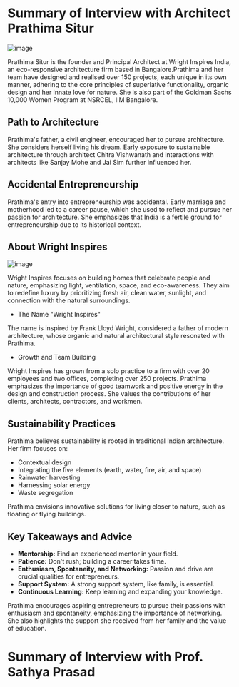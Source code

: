 # Summary of Interview with Architect Prathima Situr

![image](https://github.com/user-attachments/assets/9c26aeb3-8a31-467f-97a2-5e2bc89e1e4c)

 Prathima Situr is the founder and Principal Architect at Wright Inspires India, an eco-responsive architecture firm based in Bangalore.Prathima and her team have designed and realised over 150 projects, each unique in its own manner, adhering to the core principles of superlative functionality, organic design and her innate love for nature. She is also part of the Goldman Sachs 10,000 Women Program at NSRCEL, IIM Bangalore.

## Path to Architecture

Prathima's father, a civil engineer, encouraged her to pursue architecture. She considers herself living his dream. Early exposure to sustainable architecture through architect Chitra Vishwanath and interactions with architects like Sanjay Mohe and Jai Sim further influenced her.

## Accidental Entrepreneurship

Prathima's entry into entrepreneurship was accidental. Early marriage and motherhood led to a career pause, which she used to reflect and pursue her passion for architecture. She emphasizes that India is a fertile ground for entrepreneurship due to its historical context.

## About Wright Inspires

![image](https://github.com/user-attachments/assets/31e255d1-15fa-45f3-adf7-80f4cfcfe6be)

Wright Inspires focuses on building homes that celebrate people and nature, emphasizing light, ventilation, space, and eco-awareness. They aim to redefine luxury by prioritizing fresh air, clean water, sunlight, and connection with the natural surroundings.

*   The Name "Wright Inspires"

The name is inspired by Frank Lloyd Wright, considered a father of modern architecture, whose organic and natural architectural style resonated with Prathima.

*   Growth and Team Building

Wright Inspires has grown from a solo practice to a firm with over 20 employees and two offices, completing over 250 projects. Prathima emphasizes the importance of good teamwork and positive energy in the design and construction process. She values the contributions of her clients, architects, contractors, and workmen.

## Sustainability Practices

Prathima believes sustainability is rooted in traditional Indian architecture. Her firm focuses on:

*   Contextual design
*   Integrating the five elements (earth, water, fire, air, and space)
*   Rainwater harvesting
*   Harnessing solar energy
*   Waste segregation

  Prathima envisions innovative solutions for living closer to nature, such as floating or flying buildings.

## Key Takeaways and Advice

*   **Mentorship:** Find an experienced mentor in your field.
*   **Patience:** Don't rush; building a career takes time.
*   **Enthusiasm, Spontaneity, and Networking:** Passion and drive are crucial qualities for entrepreneurs.
*   **Support System:** A strong support system, like family, is essential.
*   **Continuous Learning:** Keep learning and expanding your knowledge.
  
Prathima encourages aspiring entrepreneurs to pursue their passions with enthusiasm and spontaneity, emphasizing the importance of networking. She also highlights the support she received from her family and the value of education.


# Summary of Interview with Prof. Sathya Prasad


